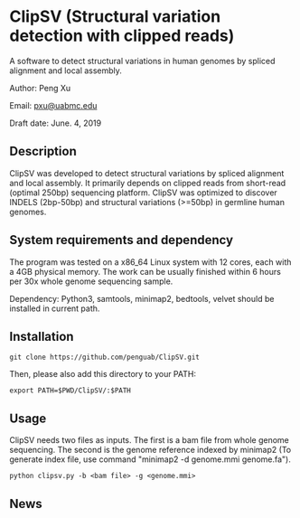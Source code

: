 # ClipSV (Structural variation detection with clipped reads)

A software to detect structural variations in human genomes by spliced alignment and local assembly.

Author: Peng Xu

Email: pxu@uabmc.edu

Draft date: June. 4, 2019

## Description

ClipSV was developed to detect structural variations by spliced alignment and local assembly. It primarily depends on clipped reads from short-read (optimal 250bp) sequencing platform. ClipSV was optimized to discover INDELS (2bp-50bp) and structural variations (>=50bp) in germline human genomes.

## System requirements and dependency

The program was tested on a x86_64 Linux system with 12 cores, each with a 4GB physical memory. The work can be usually finished within 6 hours per 30x whole genome sequencing sample.

Dependency: Python3, samtools, minimap2, bedtools, velvet should be installed in current path.


## Installation

```
git clone https://github.com/penguab/ClipSV.git
```
Then, please also add this directory to your PATH:
```
export PATH=$PWD/ClipSV/:$PATH
```

## Usage

ClipSV needs two files as inputs. The first is a bam file from whole genome sequencing. The second is the genome reference indexed by minimap2 (To generate index file, use command "minimap2 -d genome.mmi genome.fa").
```
python clipsv.py -b <bam file> -g <genome.mmi>
```


## News


